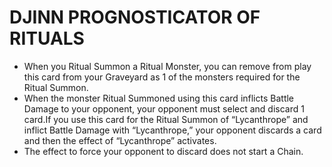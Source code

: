 
# DJINN PROGNOSTICATOR OF RITUALS

*   When you Ritual Summon a Ritual Monster, you can remove from play this card from your Graveyard as 1 of the monsters required for the Ritual Summon.
*   When the monster Ritual Summoned using this card inflicts Battle Damage to your opponent, your opponent must select and discard 1 card.If you use this card for the Ritual Summon of “Lycanthrope” and inflict Battle Damage with “Lycanthrope,” your opponent discards a card and then the effect of “Lycanthrope” activates.
*   The effect to force your opponent to discard does not start a Chain.

  